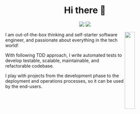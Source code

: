 
<h1 align="center">Hi there 👋</h1>
<p align="center">
    <a href="https://twitter.com/mmghunaim"><img src="https://img.shields.io/badge/twitter-%231FA1F1?style=flat&logo=twitter&logoColor=white"/></a>
    <a href="https://www.linkedin.com/in/mmghunaim/"><img src="https://img.shields.io/badge/linkedin-%230177B5?style=flat&logo=linkedin&logoColor=white"/></a>
  </p>
  
  <img src="https://github.com/mohamedabusrea/mohamedabusrea/blob/master/profile-img.png" align="right" width="25%"/>


I am out-of-the-box thinking and self-starter software engineer, and passionate about everything in the tech world!

With following TDD approach, I write automated tests to develop testable, scalable, maintainable, and refactorable codebase.

I play with projects from the development phase to the deployment and operations processes, so it can be used by the end-users.
